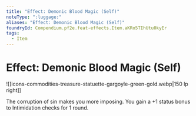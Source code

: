 ```yaml
---
title: "Effect: Demonic Blood Magic (Self)"
noteType: ":luggage:"
aliases: "Effect: Demonic Blood Magic (Self)"
foundryId: Compendium.pf2e.feat-effects.Item.aKRo5TIhUtu0kyEr
tags:
  - Item
---
```


# Effect: Demonic Blood Magic (Self)
![[icons-commodities-treasure-statuette-gargoyle-green-gold.webp|150 lp right]]

The corruption of sin makes you more imposing. You gain a +1 status bonus to Intimidation checks for 1 round.
